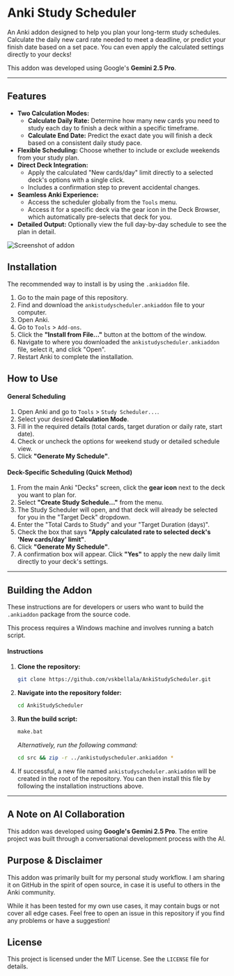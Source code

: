 # Anki Study Scheduler

An Anki addon designed to help you plan your long-term study schedules. Calculate the daily new card rate needed to meet a deadline, or predict your finish date based on a set pace. You can even apply the calculated settings directly to your decks\!

This addon was developed using Google's **Gemini 2.5 Pro**.

-----

## Features

  * **Two Calculation Modes:**
      * **Calculate Daily Rate:** Determine how many new cards you need to study each day to finish a deck within a specific timeframe.
      * **Calculate End Date:** Predict the exact date you will finish a deck based on a consistent daily study pace.
  * **Flexible Scheduling:** Choose whether to include or exclude weekends from your study plan.
  * **Direct Deck Integration:**
      * Apply the calculated "New cards/day" limit directly to a selected deck's options with a single click.
      * Includes a confirmation step to prevent accidental changes.
  * **Seamless Anki Experience:**
      * Access the scheduler globally from the `Tools` menu.
      * Access it for a specific deck via the gear icon in the Deck Browser, which automatically pre-selects that deck for you.
  * **Detailed Output:** Optionally view the full day-by-day schedule to see the plan in detail.

![Screenshot of addon](https://bellala.org/img/ankistudyscheduler.webp)

## Installation

The recommended way to install is by using the `.ankiaddon` file.

1.  Go to the main page of this repository.
2.  Find and download the `ankistudyscheduler.ankiaddon` file to your computer.
3.  Open Anki.
4.  Go to `Tools` \> `Add-ons`.
5.  Click the **"Install from File..."** button at the bottom of the window.
6.  Navigate to where you downloaded the `ankistudyscheduler.ankiaddon` file, select it, and click "Open".
7.  Restart Anki to complete the installation.

## How to Use

#### General Scheduling

1.  Open Anki and go to `Tools` \> `Study Scheduler...`.
2.  Select your desired **Calculation Mode**.
3.  Fill in the required details (total cards, target duration or daily rate, start date).
4.  Check or uncheck the options for weekend study or detailed schedule view.
5.  Click **"Generate My Schedule"**.

#### Deck-Specific Scheduling (Quick Method)

1.  From the main Anki "Decks" screen, click the **gear icon** next to the deck you want to plan for.
2.  Select **"Create Study Schedule..."** from the menu.
3.  The Study Scheduler will open, and that deck will already be selected for you in the "Target Deck" dropdown.
4.  Enter the "Total Cards to Study" and your "Target Duration (days)".
5.  Check the box that says **"Apply calculated rate to selected deck's 'New cards/day' limit"**.
6.  Click **"Generate My Schedule"**.
7.  A confirmation box will appear. Click **"Yes"** to apply the new daily limit directly to your deck's settings.

-----

## Building the Addon

These instructions are for developers or users who want to build the `.ankiaddon` package from the source code.

This process requires a Windows machine and involves running a batch script.

#### Instructions

1.  **Clone the repository:**

    ```bash
    git clone https://github.com/vskbellala/AnkiStudyScheduler.git
    ```

2.  **Navigate into the repository folder:**

    ```bash
    cd AnkiStudyScheduler
    ```

3.  **Run the build script:**

    ```bash
    make.bat
    ```

    *Alternatively, run the following command:*
     ```bash
    cd src && zip -r ../ankistudyscheduler.ankiaddon *
    ```

4.  If successful, a new file named `ankistudyscheduler.ankiaddon` will be created in the root of the repository. You can then install this file by following the installation instructions above.

-----

## A Note on AI Collaboration

This addon was developed using **Google's Gemini 2.5 Pro**. The entire project was built through a conversational development process with the AI.

## Purpose & Disclaimer

This addon was primarily built for my personal study workflow. I am sharing it on GitHub in the spirit of open source, in case it is useful to others in the Anki community.

While it has been tested for my own use cases, it may contain bugs or not cover all edge cases. Feel free to open an issue in this repository if you find any problems or have a suggestion\!

## License

This project is licensed under the MIT License. See the `LICENSE` file for details.

